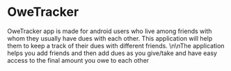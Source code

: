 OweTracker
====================

OweTracker app is made for android users who live among friends with whom they usually have dues with each other. This application will help them to keep a track of their dues with different friends. \n\nThe application helps you add friends and then add dues as you give/take and have easy access to the final amount you owe to each other

